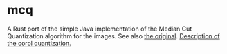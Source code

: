 # mcq

A Rust port of the simple Java implementation of the Median Cut Quantization algorithm for the images. 
See also [the original](https://github.com/biometrics/imagingbook/blob/master/src/color/MedianCutQuantizer.java).
[Description of the corol quantization.](http://www.leptonica.com/color-quantization.html)